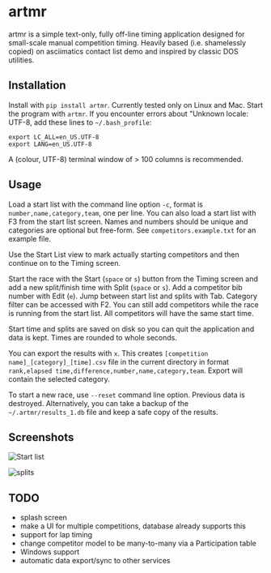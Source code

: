 # artmr

artmr is a simple text-only, fully off-line timing application designed for
small-scale manual competition timing. Heavily based (i.e. shamelessly copied)
on asciimatics contact list demo and inspired by classic DOS utilities.

## Installation

Install with `pip install artmr`. Currently tested only on Linux and Mac.
Start the program with `artmr`. If you encounter errors about "Unknown locale: UTF-8, add 
these lines to `~/.bash_profile`:
```
export LC_ALL=en_US.UTF-8
export LANG=en_US.UTF-8
```

A (colour, UTF-8) terminal window of > 100 columns is recommended.

## Usage

Load a start list with the command line option `-c`, format is `number,name,category,team`,
one per line. You can also load a start list with F3 from the start list screen.
Names and numbers should be unique and categories are optional but free-form. See
`competitors.example.txt` for an example file.

Use the Start List view to mark actually starting competitors and then continue on
to the Timing screen.

Start the race with the Start (`space` or `s`) button from the Timing screen
and add a new split/finish time with Split (`space` or `s`). Add a competitor bib number
with Edit (`e`). Jump between start list and splits with Tab. Category filter can be
accessed with F2. You can still add competitors while the race is running from the 
start list. All competitors will have the same start time.

Start time and splits are saved on disk so you can quit the application and data
is kept. Times are rounded to whole seconds.

You can export the results with `x`. This creates `[competition name]_[category]_[time].csv` file in
the current directory in format `rank,elapsed time,difference,number,name,category,team`. Export will 
contain the selected category.

To start a new race, use `--reset` command line option. Previous data is destroyed.
Alternatively, you can take a backup of the `~/.artmr/results_1.db` file and keep a safe copy
of the results.

## Screenshots

![Start list](https://flexer.430am.fi/artmr/start_list.png)

![splits](https://flexer.430am.fi/artmr/splits.png)


## TODO
- splash screen
- make a UI for multiple competitions, database already supports this
- support for lap timing
- change competitor model to be many-to-many via a Participation table
- Windows support
- automatic data export/sync to other services

